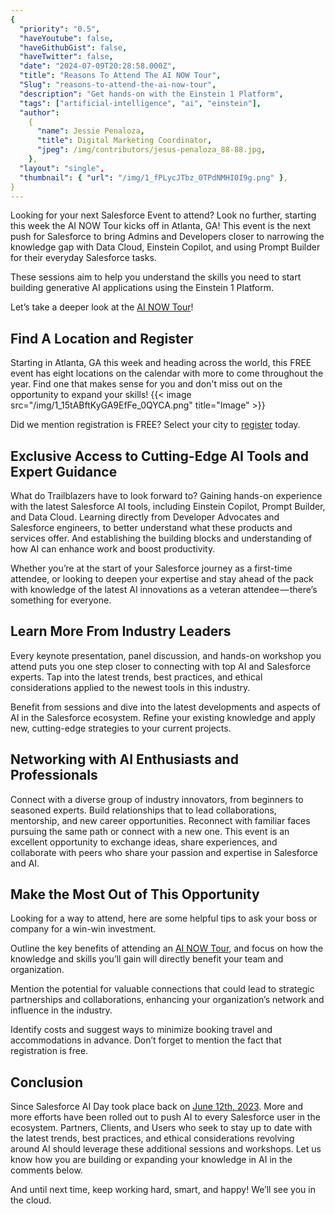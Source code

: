 ```yaml
---
{
  "priority": "0.5",
  "haveYoutube": false,
  "haveGithubGist": false,
  "haveTwitter": false,
  "date": "2024-07-09T20:28:58.000Z",
  "title": "Reasons To Attend The AI NOW Tour",
  "Slug": "reasons-to-attend-the-ai-now-tour",
  "description": "Get hands-on with the Einstein 1 Platform",
  "tags": ["artificial-intelligence", "ai", "einstein"],
  "author":
    {
      "name": Jessie Penaloza,
      "title": Digital Marketing Coordinator,
      "jpeg": /img/contributors/jesus-penaloza_88-88.jpg,
    },
  "layout": "single",
  "thumbnail": { "url": "/img/1_fPLycJTbz_0TPdNMHI0I9g.png" },
}
---
```


Looking for your next Salesforce Event to attend? Look no further, starting this week the AI NOW Tour kicks off in Atlanta, GA! This event is the next push for Salesforce to bring Admins and Developers closer to narrowing the knowledge gap with Data Cloud, Einstein Copilot, and using Prompt Builder for their everyday Salesforce tasks.

These sessions aim to help you understand the skills you need to start building generative AI applications using the Einstein 1 Platform.

Let’s take a deeper look at the [AI NOW Tour](https://developer.salesforce.com/ai-now-tour)!

## Find A Location and Register

Starting in Atlanta, GA this week and heading across the world, this FREE event has eight locations on the calendar with more to come throughout the year. Find one that makes sense for you and don&#39;t miss out on the opportunity to expand your skills!
{{< image src="/img/1_15tABftKyGA9EfFe_0QYCA.png" title="Image" >}}

Did we mention registration is FREE? Select your city to [register](https://developer.salesforce.com/ai-now-tour#select-your-city) today.

## Exclusive Access to Cutting-Edge AI Tools and Expert Guidance

What do Trailblazers have to look forward to? Gaining hands-on experience with the latest Salesforce AI tools, including Einstein Copilot, Prompt Builder, and Data Cloud. Learning directly from Developer Advocates and Salesforce engineers, to better understand what these products and services offer. And establishing the building blocks and understanding of how AI can enhance work and boost productivity.

Whether you’re at the start of your Salesforce journey as a first-time attendee, or looking to deepen your expertise and stay ahead of the pack with knowledge of the latest AI innovations as a veteran attendee — there’s something for everyone.

## Learn More From Industry Leaders

Every keynote presentation, panel discussion, and hands-on workshop you attend puts you one step closer to connecting with top AI and Salesforce experts. Tap into the latest trends, best practices, and ethical considerations applied to the newest tools in this industry.

Benefit from sessions and dive into the latest developments and aspects of AI in the Salesforce ecosystem. Refine your existing knowledge and apply new, cutting-edge strategies to your current projects.

## Networking with AI Enthusiasts and Professionals

Connect with a diverse group of industry innovators, from beginners to seasoned experts. Build relationships that to lead collaborations, mentorship, and new career opportunities. Reconnect with familiar faces pursuing the same path or connect with a new one. This event is an excellent opportunity to exchange ideas, share experiences, and collaborate with peers who share your passion and expertise in Salesforce and AI.

## Make the Most Out of This Opportunity

Looking for a way to attend, here are some helpful tips to ask your boss or company for a win-win investment.

Outline the key benefits of attending an [AI NOW Tour](https://developer.salesforce.com/ai-now-tour), and focus on how the knowledge and skills you’ll gain will directly benefit your team and organization.

Mention the potential for valuable connections that could lead to strategic partnerships and collaborations, enhancing your organization’s network and influence in the industry.

Identify costs and suggest ways to minimize booking travel and accommodations in advance. Don’t forget to mention the fact that registration is free.

## Conclusion

Since Salesforce AI Day took place back on [June 12th, 2023](https://www.salesforce.com/plus/experience/salesforce_ai_day/series/salesforce_ai_day/episode/episode-s1e1). More and more efforts have been rolled out to push AI to every Salesforce user in the ecosystem. Partners, Clients, and Users who seek to stay up to date with the latest trends, best practices, and ethical considerations revolving around AI should leverage these additional sessions and workshops.
Let us know how you are building or expanding your knowledge in AI in the comments below.

And until next time, keep working hard, smart, and happy! We’ll see you in the cloud.

